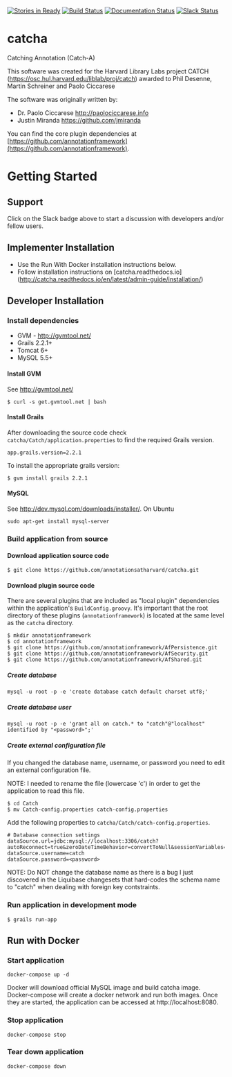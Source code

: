 [![Stories in Ready](https://badge.waffle.io/annotationsatharvard/catcha.png?label=ready&title=Ready)](https://waffle.io/annotationsatharvard/catcha)
[![Build Status](https://travis-ci.org/annotationsatharvard/catcha.svg?branch=master)](https://travis-ci.org/annotationsatharvard/catcha)
[![Documentation Status](https://readthedocs.org/projects/catcha/badge/?version=latest)](http://catcha.readthedocs.io/en/latest/?badge=latest)
[![Slack Status](http://slack.annotationhub.org/badge.svg)](http://slack.annotationhub.org)

catcha
======

Catching Annotation (Catch-A)

This software was created for the Harvard Library Labs project CATCH (https://osc.hul.harvard.edu/liblab/proj/catch) awarded to Phil Desenne, Martin Schreiner and Paolo Ciccarese

The software was originally written by:
* Dr. Paolo Ciccarese http://paolociccarese.info
* Justin Miranda https://github.com/jmiranda

You can find the core plugin dependencies at [https://github.com/annotationframework](https://github.com/annotationframework).

# Getting Started

## Support
Click on the Slack badge above to start a discussion with developers and/or fellow users.

## Implementer Installation 
* Use the Run With Docker installation instructions below.
* Follow installation instructions on [catcha.readthedocs.io] (http://catcha.readthedocs.io/en/latest/admin-guide/installation/)

## Developer Installation

### Install dependencies
* GVM - http://gvmtool.net/
* Grails 2.2.1+
* Tomcat 6+
* MySQL 5.5+

#### Install GVM
See http://gvmtool.net/
```
$ curl -s get.gvmtool.net | bash
```

#### Install Grails
After downloading the source code check `catcha/Catch/application.properties` to find the required Grails version.
```
app.grails.version=2.2.1
```

To install the appropriate grails version:
```
$ gvm install grails 2.2.1
```

#### MySQL 
See http://dev.mysql.com/downloads/installer/. On Ubuntu 
```
sudo apt-get install mysql-server
```

### Build application from source 

#### Download application source code
```
$ git clone https://github.com/annotationsatharvard/catcha.git
```

#### Download plugin source code
There are several plugins that are included as "local plugin" dependencies within the application's `BuildConfig.groovy`. It's important that the root directory of these plugins (`annotationframework`) is located at the same level as the `catcha` directory.  
```
$ mkdir annotationframework
$ cd annotationframework
$ git clone https://github.com/annotationframework/AfPersistence.git
$ git clone https://github.com/annotationframework/AfSecurity.git
$ git clone https://github.com/annotationframework/AfShared.git
```

##### Create database 
```
mysql -u root -p -e 'create database catch default charset utf8;'
```
##### Create database user 
```
mysql -u root -p -e 'grant all on catch.* to "catch"@"localhost" identified by "<password>";'
```

##### Create external configuration file 
If you changed the database name, username, or password you need to edit an external configuration file.

NOTE: I needed to rename the file (lowercase 'c') in order to get the application to read this file.
```
$ cd Catch
$ mv Catch-config.properties catch-config.properties
```

Add the following properties to `catcha/Catch/catch-config.properties`.
```
# Database connection settings
dataSource.url=jdbc:mysql://localhost:3306/catch?autoReconnect=true&zeroDateTimeBehavior=convertToNull&sessionVariables=storage_engine=InnoDB
dataSource.username=catch
dataSource.password=<password>
```

NOTE: Do NOT change the database name as there is a bug I just discovered in the Liquibase changesets that hard-codes the schema name to "catch" when dealing with foreign key contstraints.

### Run application in development mode
```
$ grails run-app
```


## Run with Docker

### Start application

```
docker-compose up -d
```

Docker will download official MySQL image and build catcha image. Docker-compose will create a docker network and run both images. Once they are started, the application can be accessed at http://localhost:8080.

### Stop application

```
docker-compose stop
```

### Tear down application

```
docker-compose down
```
